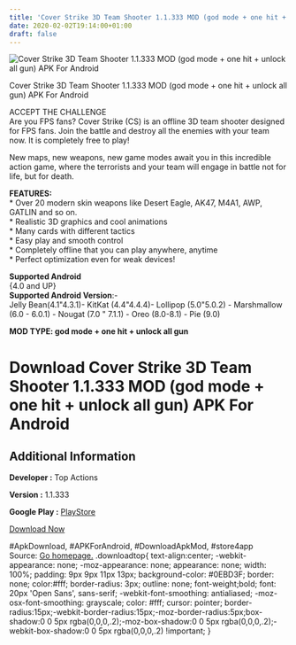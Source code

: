 ```yaml
---
title: 'Cover Strike 3D Team Shooter 1.1.333 MOD (god mode + one hit + unlock all gun) APK For Android'
date: 2020-02-02T19:14:00+01:00
draft: false
---
```


![Cover Strike 3D Team Shooter 1.1.333 MOD (god mode + one hit + unlock all gun) APK For Android](https://i1.wp.com/apkhome.net/wp-content/uploads/2020/02/Cover-Strike-3D-Team-Shooter-1.1.333-MOD-god-mode-one-hit-unlock-all-gun.png "Cover Strike 3D Team Shooter 1.1.333 MOD (god mode + one hit + unlock all gun) APK For Android")

  

Cover Strike 3D Team Shooter 1.1.333 MOD (god mode + one hit + unlock all gun) APK For Android

ACCEPT THE CHALLENGE  
Are you FPS fans? Cover Strike (CS) is an offline 3D team shooter designed for FPS fans. Join the battle and destroy all the enemies with your team now. It is completely free to play!

New maps, new weapons, new game modes await you in this incredible action game, where the terrorists and your team will engage in battle not for life, but for death.

**FEATURES:**  
\* Over 20 modern skin weapons like Desert Eagle, AK47, M4A1, AWP, GATLIN and so on.  
\* Realistic 3D graphics and cool animations  
\* Many cards with different tactics  
\* Easy play and smooth control  
\* Completely offline that you can play anywhere, anytime  
\* Perfect optimization even for weak devices!

**Supported Android**  
{4.0 and UP}  
**Supported Android Version**:-  
Jelly Bean(4.1"4.3.1)- KitKat (4.4"4.4.4)- Lollipop (5.0"5.0.2) - Marshmallow (6.0 - 6.0.1) - Nougat (7.0 " 7.1.1) - Oreo (8.0-8.1) - Pie (9.0)

**MOD TYPE: god mode + one hit + unlock all gun**

Download Cover Strike 3D Team Shooter 1.1.333 MOD (god mode + one hit + unlock all gun) APK For Android
=======================================================================================================

Additional Information
----------------------

**Developer :** Top Actions

**Version :** 1.1.333

**Google Play :** [PlayStore](https://play.google.com/store/apps/details?id=com.gun.black.ops)

  

[Download Now](https://store4app.co/post/cover-strike-3d-team-shooter-1-1-333-mod-god-mode-one-hit-unlock-all-gun-apk-for-android_1580665745)

  
#ApkDownload, #APKForAndroid, #DownloadApkMod, #store4app  
Source: [Go homepage.](https://store4app.co/post/cover-strike-3d-team-shooter-1-1-333-mod-god-mode-one-hit-unlock-all-gun-apk-for-android_1580665745) .downloadtop{ text-align:center; -webkit-appearance: none; -moz-appearance: none; appearance: none; width: 100%; padding: 9px 9px 11px 13px; background-color: #0EBD3F; border: none; color:#fff; border-radius: 3px; outline: none; font-weight;bold; font: 20px 'Open Sans', sans-serif; -webkit-font-smoothing: antialiased; -moz-osx-font-smoothing: grayscale; color: #fff; cursor: pointer; border-radius:15px;-webkit-border-radius:15px;-moz-border-radius:5px;box-shadow:0 0 5px rgba(0,0,0,.2);-moz-box-shadow:0 0 5px rgba(0,0,0,.2);-webkit-box-shadow:0 0 5px rgba(0,0,0,.2) !important; }